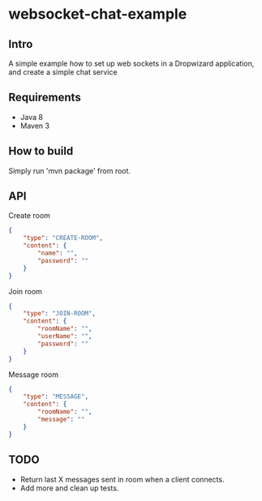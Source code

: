 # websocket-chat-example

## Intro
A simple example how to set up web sockets in a Dropwizard application, and create a simple chat service

## Requirements
- Java 8
- Maven 3

## How to build
Simply run 'mvn package' from root.

## API
Create room
```json
{
    "type": "CREATE-ROOM",
    "content": {
        "name": "",
        "password": ""
    }
}
```
Join room
```json
{
    "type": "JOIN-ROOM",
    "content": {
        "roomName": "",
        "userName": "",
        "password": ""
    }
}
```
Message room
```json
{
    "type": "MESSAGE",
    "content": {
        "roomName": "",
        "message": ""
    }
}
```

## TODO
- Return last X messages sent in room when a client connects.
- Add more and clean up tests.